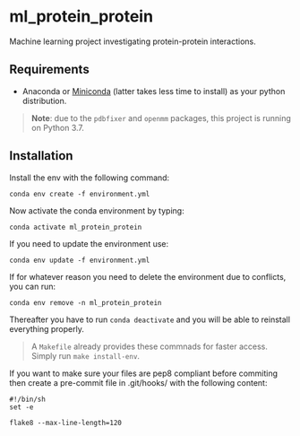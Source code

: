 # ml_protein_protein

Machine learning project investigating protein-protein interactions.

## Requirements

* Anaconda or [Miniconda](https://docs.conda.io/en/latest/miniconda.html) (latter takes less time to install) as your python distribution.

> **Note**: due to the `pdbfixer` and `openmm` packages, this project is running on Python 3.7.

## Installation

Install the env with the following command:
```
conda env create -f environment.yml
```

Now activate the conda environment by typing:
```
conda activate ml_protein_protein
```

If you need to update the environment use:
```
conda env update -f environment.yml
```

If for whatever reason you need to delete the environment due to conflicts, you can run:
```
conda env remove -n ml_protein_protein
```

Thereafter you have to run `conda deactivate` and you will be able to reinstall everything properly. 

> A `Makefile` already provides these commnads for faster access. Simply run `make install-env`.

If you want to make sure your files are pep8 compliant before commiting then create a pre-commit file in .git/hooks/
with the following content:
```
#!/bin/sh
set -e

flake8 --max-line-length=120
```
